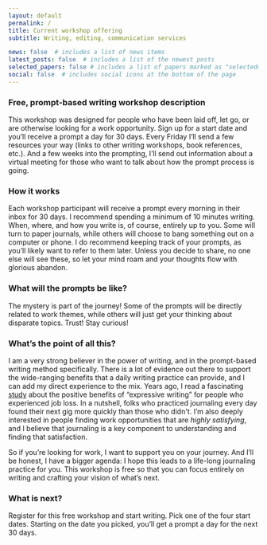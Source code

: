 ```yaml
---
layout: default
permalink: /
title: Current workshop offering
subtitle: Writing, editing, communication services

news: false  # includes a list of news items
latest_posts: false  # includes a list of the newest posts
selected_papers: false # includes a list of papers marked as "selected={true}"
social: false  # includes social icons at the bottom of the page
---
```


### Free, prompt-based writing workshop description
This workshop was designed for people who have been laid off, let go, or are otherwise looking for a work opportunity. Sign up for a start date and you’ll receive a prompt a day for 30 days. Every Friday I’ll send a few resources your way (links to other writing workshops, book references, etc.). And a few weeks into the prompting, I’ll send out information about a virtual meeting for those who want to talk about how the prompt process is going. 


### How it works 
Each workshop participant will receive a prompt every morning in their inbox for 30 days. I recommend spending a minimum of 10 minutes writing. When, where, and how you write is, of course, entirely up to you. Some will turn to paper journals, while others will choose to bang something out on a computer or phone. I do recommend keeping track of your prompts, as you’ll likely want to refer to them later. Unless you decide to share, no one else will see these, so let your mind roam and your thoughts flow with glorious abandon.  


### What will the prompts be like? 
The mystery is part of the journey! Some of the prompts will be directly related to work themes, while others will just get your thinking about disparate topics. Trust! Stay curious!


### What’s the point of all this? 
I am a very strong believer in the power of writing, and in the prompt-based writing method specifically. There is a lot of evidence out there to support the wide-ranging benefits that a daily writing practice can provide, and I can add my direct experience to the mix. Years ago, I read a fascinating [study](https://psycnet.apa.org/record/1994-39375-001) about the positive benefits of “expressive writing” for people who experienced job loss. In a nutshell, folks who practiced journaling every day found their next gig more quickly than those who didn't. I’m also deeply interested in people finding work opportunities that are _highly satisfying_, and I believe that journaling is a key component to understanding and finding that satisfaction. 

So if you’re looking for work, I want to support you on your journey. And I’ll be honest, I have a bigger agenda: I hope this leads to a life-long journaling practice for you. This workshop is free so that you can focus entirely on writing and crafting your vision of what’s next.   

### What is next? 
Register for this free workshop and start writing. Pick one of the four start dates. Starting on the date you picked, you’ll get a prompt a day for the next 30 days. 
